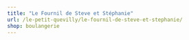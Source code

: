```yaml
---
title: "Le Fournil de Steve et Stéphanie"
url: /le-petit-quevilly/le-fournil-de-steve-et-stephanie/
shop: boulangerie
---
```

